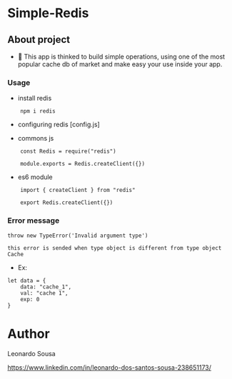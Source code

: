 # Simple-Redis

## About project

- 🔭 This app is thinked to build simple operations, using
  one of the most popular cache db of market and make easy your use inside your app.

### Usage

- install redis 

```
    npm i redis

```
- configuring redis [config.js]

- commons js

```
    const Redis = require("redis")

    module.exports = Redis.createClient({})

```
-  es6 module

```
    import { createClient } from "redis"

    export Redis.createClient({})

```

### Error message

```
throw new TypeError('Invalid argument type')

```

```
this error is sended when type object is different from type object Cache 

```

- Ex:

```
let data = {
    data: "cache_1",
    val: "cache 1",
    exp: 0
}

```

# Author

Leonardo Sousa

https://www.linkedin.com/in/leonardo-dos-santos-sousa-238651173/

